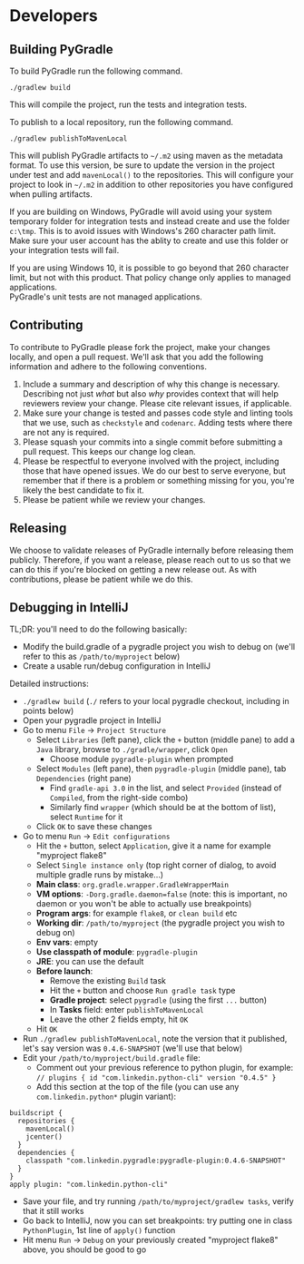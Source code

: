 # Developers

## Building PyGradle

To build PyGradle run the following command.

    ./gradlew build

This will compile the project, run the tests and integration tests.

To publish to a local repository, run the following command.

    ./gradlew publishToMavenLocal

This will publish PyGradle artifacts to `~/.m2` using maven as the metadata
format. To use this version, be sure to update the version in the project under
test and add `mavenLocal()` to the repositories. This will configure your
project to look in `~/.m2` in addition to other repositories you have
configured when pulling artifacts.

If you are building on Windows, PyGradle will avoid using your system temporary 
folder for integration tests and instead create and use the folder `c:\tmp`.  This 
is to avoid issues with Windows's 260 character path limit.  Make sure your user 
account has the ablity to create and use this folder or your integration tests will fail.

If you are using Windows 10, it is possible to go beyond that 260 character limit, 
but not with this product.  That policy change only applies to managed applications.  
PyGradle's unit tests are not managed applications.


## Contributing

To contribute to PyGradle please fork the project, make your changes locally,
and open a pull request. We'll ask that you add the following information and
adhere to the following conventions.

1. Include a summary and description of why this change is necessary.
   Describing not just _what_ but also _why_ provides context that will help
   reviewers review your change. Please cite relevant issues, if applicable.
2. Make sure your change is tested and passes code style and linting tools that
   we use, such as `checkstyle` and `codenarc`. Adding tests where there are
   not any is required.
3. Please squash your commits into a single commit before submitting a pull
   request. This keeps our change log clean.
4. Please be respectful to everyone involved with the project, including those
   that have opened issues. We do our best to serve everyone, but remember that
   if there is a problem or something missing for you, you're likely the best
   candidate to fix it.
5. Please be patient while we review your changes.

## Releasing

We choose to validate releases of PyGradle internally before releasing them
publicly. Therefore, if you want a release, please reach out to us so that we
can do this if you're blocked on getting a new release out. As with
contributions, please be patient while we do this.


## Debugging in IntelliJ

TL;DR: you'll need to do the following basically:
- Modify the build.gradle of a pygradle project you wish to debug on (we'll refer to this as `/path/to/myproject` below)
- Create a usable run/debug configuration in IntelliJ

Detailed instructions:

- `./gradlew build` (`./` refers to your local pygradle checkout, including in points below)
- Open your pygradle project in IntelliJ
- Go to menu `File` -> `Project Structure`
    - Select `Libraries` (left pane), click the `+` button (middle pane) to add a `Java` library, browse to `./gradle/wrapper`, click `Open`
        - Choose module `pygradle-plugin` when prompted
    - Select `Modules` (left pane), then `pygradle-plugin` (middle pane), tab `Dependencies` (right pane)
        - Find `gradle-api 3.0` in the list, and select `Provided` (instead of `Compiled`, from the right-side combo)
        - Similarly find `wrapper` (which should be at the bottom of list), select `Runtime` for it
    - Click `OK` to save these changes
- Go to menu `Run` -> `Edit configurations`
    - Hit the `+` button, select `Application`, give it a name for example "myproject flake8"
    - Select `Single instance only` (top right corner of dialog, to avoid multiple gradle runs by mistake...)
    - **Main class**: `org.gradle.wrapper.GradleWrapperMain`
    - **VM options**: `-Dorg.gradle.daemon=false` (note: this is important, no daemon or you won't be able to actually use breakpoints)
    - **Program args**: for example `flake8`, or `clean build` etc
    - **Working dir**: `/path/to/myproject` (the pygradle project you wish to debug on)
    - **Env vars**: empty
    - **Use classpath of module**: `pygradle-plugin`
    - **JRE**: you can use the default
    - **Before launch**:
        - Remove the existing `Build` task
        - Hit the `+` button and choose `Run gradle task` type
        - **Gradle project**: select `pygradle` (using the first `...` button)
        - In **Tasks** field: enter `publishToMavenLocal`
        - Leave the other 2 fields empty, hit `OK`
    - Hit `OK`
- Run `./gradlew publishToMavenLocal`, note the version that it published, let's say version was `0.4.6-SNAPSHOT` (we'll use that below)
- Edit your `/path/to/myproject/build.gradle` file:
    - Comment out your previous reference to python plugin, for example: `// plugins { id "com.linkedin.python-cli" version "0.4.5" }`
    - Add this section at the top of the file (you can use any `com.linkedin.python*` plugin variant):
```
buildscript {
  repositories {
    mavenLocal()
    jcenter()
  }
  dependencies {
    classpath "com.linkedin.pygradle:pygradle-plugin:0.4.6-SNAPSHOT"
  }
}
apply plugin: "com.linkedin.python-cli"
```

- Save your file, and try running `/path/to/myproject/gradlew tasks`, verify that it still works
- Go back to IntelliJ, now you can set breakpoints: try putting one in class `PythonPlugin`, 1st line of `apply()` function
- Hit menu `Run` -> `Debug` on your previously created "myproject flake8" above, you should be good to go
